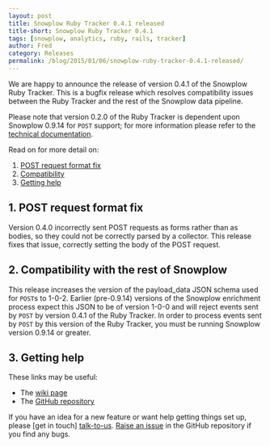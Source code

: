 ```yaml
---
layout: post
title: Snowplow Ruby Tracker 0.4.1 released
title-short: Snowplow Ruby Tracker 0.4.1
tags: [snowplow, analytics, ruby, rails, tracker]
author: Fred
category: Releases
permalink: /blog/2015/01/06/snowplow-ruby-tracker-0.4.1-released/
---
```


We are happy to announce the release of version 0.4.1 of the Snowplow Ruby Tracker. This is a bugfix release which resolves compatibility issues between the Ruby Tracker and the rest of the Snowplow data pipeline.

Please note that version 0.2.0 of the Ruby Tracker is dependent upon Snowplow 0.9.14 for `POST` support; for more information please refer to the [technical documentation][wiki].

Read on for more detail on:

1. [POST request format fix](#post)
2. [Compatibility](#compatibility)
3. [Getting help](#help)

<!--more-->

<h2><a name="post">1. POST request format fix</a></h2>

Version 0.4.0 incorrectly sent POST requests as forms rather than as bodies, so they could not be correctly parsed by a collector. This release fixes that issue, correctly setting the body of the POST request.

<h2><a name="compatibility">2. Compatibility with the rest of Snowplow</a></h2>

This release increases the version of the payload_data JSON schema used for `POST`s to 1-0-2. Earlier (pre-0.9.14) versions of the Snowplow enrichment process expect this JSON to be of version 1-0-0 and will reject events sent by `POST` by version 0.4.1 of the Ruby Tracker. In order to process events sent by `POST` by this version of the Ruby Tracker, you must be running Snowplow version 0.9.14 or greater.

<h2><a name="help">3. Getting help</a></h2>

These links may be useful:

* The [wiki page][wiki]
* The [GitHub repository][repo]

If you have an idea for a new feature or want help getting things set up, please [get in touch] [talk-to-us]. [Raise an issue][issues] in the GitHub repository if you find any bugs.

[repo]: https://github.com/snowplow/snowplow-ruby-tracker
[wiki]: https://github.com/snowplow/snowplow/wiki/Ruby-Tracker
[issues]: https://github.com/snowplow/snowplow-ruby-tracker/issues
[talk-to-us]: https://github.com/snowplow/snowplow/wiki/Talk-to-us

